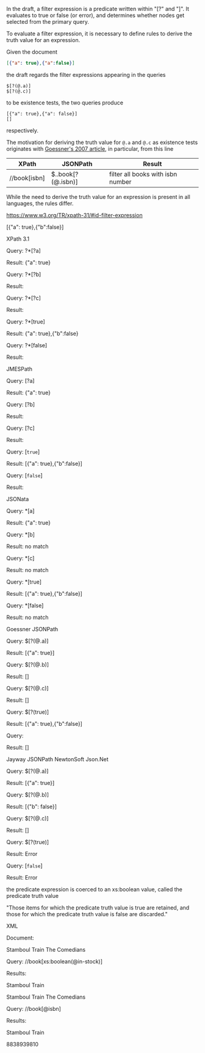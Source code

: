In the draft, a filter expression is a predicate written within "[?" and "]". It evaluates to true or false (or error), and determines whether nodes get selected from the primary query.

To evaluate a filter expression, it is necessary to define rules to derive the truth value for an expression.  

Given the document

```json
[{"a": true},{"a":false}]
```

the draft regards the filter expressions appearing in the queries
 
```
$[?(@.a)]
$[?(@.c)]
``` 

to be existence tests, the two queries produce

```
[{"a": true},{"a": false}]
[]
```

respectively.


The motivation for deriving the truth value for `@.a` and `@.c` as existence tests 
originates with [Goessner's 2007 article](https://goessner.net/articles/JsonPath/),
in particular, from this line

XPath           |JSONPath               |Result
----------------|-----------------------|--------------------------------
//book[isbn]    |$..book[?(@.isbn)]     |filter all books with isbn number


While the need to derive the truth value for an expression is present in all languages, the rules differ.


https://www.w3.org/TR/xpath-31/#id-filter-expression

[{"a": true},{"b":false}]

XPath 3.1

Query: ?*[?a]

Result: {"a": true}

Query: ?*[?b]

Result: 

Query: ?*[?c]

Result: 

Query: ?*[true]

Result: {"a": true},{"b":false}

Query: ?*[false]

Result: 

JMESPath

Query: [?a]

Result: {"a": true}

Query: [?b]

Result: 

Query: [?c]

Result: 

Query: [`true`]

Result: [{"a": true},{"b":false}]

Query: [`false`]

Result: 

JSONata

Query: *[a]

Result: {"a": true}

Query: *[b]

Result: no match

Query: *[c]

Result: no match

Query: *[true]

Result: [{"a": true},{"b":false}]

Query: *[false]

Result: no match

Goessner JSONPath

Query: $[?(@.a)]

Result: [{"a": true}]

Query: $[?(@.b)]

Result: []

Query: $[?(@.c)]

Result: []

Query: $[?(true)]

Result: [{"a": true},{"b":false}]

Query: 

Result: []

Jayway JSONPath
NewtonSoft Json.Net

Query: $[?(@.a)]

Result: [{"a": true}]

Query: $[?(@.b)]

Result: [{"b": false}]

Query: $[?(@.c)]

Result: []

Query: $[?(true)]

Result: Error

Query: [`false`]

Result: Error

the predicate expression is coerced to an xs:boolean value, called the predicate truth value

 "Those items for which the predicate truth value is true are retained, and those for which the predicate truth value is false are discarded."

XML

Document: 

<books>
  <book in-stock="true">Stamboul Train</book>
  <book in-stock="false">The Comedians</book>
</books>  

Query: //book[xs:boolean(@in-stock)]

Results:

<book in-stock="true">Stamboul Train</book>


<books>
  <book isbn="8838939810">Stamboul Train</book>
  <book isbn="">The Comedians</book>
</books>  

Query: //book[@isbn]

Results:

<book in-stock="true">Stamboul Train</book>

<books>
  <book><isbn>8838939810</isbn><title>Stamboul Train</title></book>
  <book><isbn></isbn><title>The Comedians<.title></book>
</books>  

//book[isbn/text()]

<book><isbn>8838939810</isbn><title>Stamboul Train</title></book>
